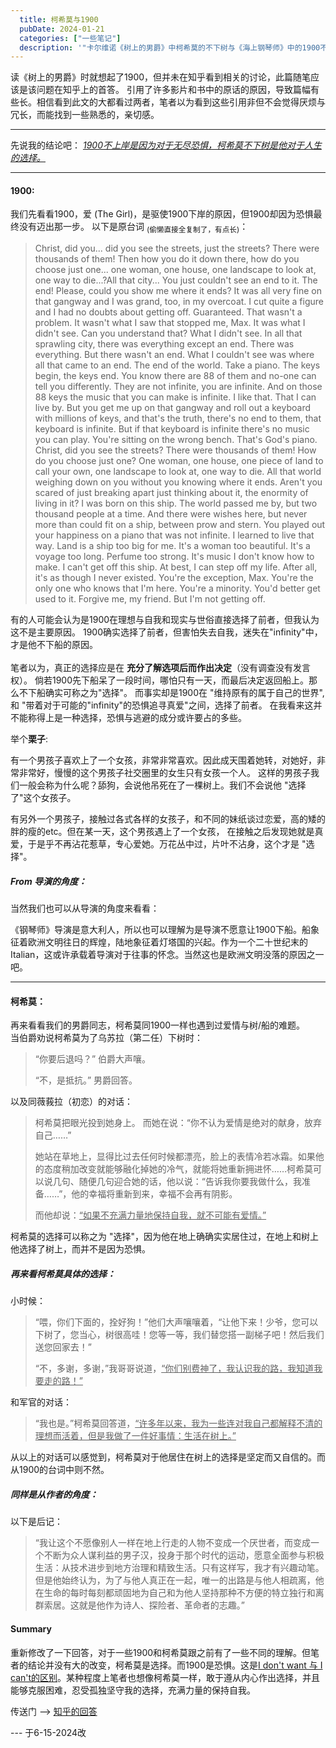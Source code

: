 ```yaml
---
  title: 柯希莫与1900
  pubDate: 2024-01-21
  categories: ["一些笔记"]
  description: '"卡尔维诺《树上的男爵》中柯希莫的不下树与《海上钢琴师》中的1900不上岸有何异同""'
---
```


读《树上的男爵》时就想起了1900，但并未在知乎看到相关的讨论，此篇随笔应该是该问题在知乎上的首答。
引用了许多影片和书中的原话的原因，导致篇幅有些长。相信看到此文的大都看过两者，笔者以为看到这些引用非但不会觉得厌烦与冗长，而能找到一些熟悉的，亲切感。
<hr>

先说我的结论吧：
*<u>1900不上岸是因为对于无尽恐惧，柯希莫不下树是他对于人生的选择。</u>*

<hr>

#### 1900:

我们先看看1900，爱 (The Girl)，是驱使1900下岸的原因，但1900却因为恐惧最终没有迈出那一步。
以下是原台词 <sub>(偷懒直接全复制了，有点长)</sub>：

<blockquote>
  <p>Christ, did you... did you see the streets, just the streets? There were thousands of them! Then how you do it down there, how do you choose just one... one woman, one house, one landscape to look at, one way to die...?All that city... You just couldn't see an end to it. The end! Please, could you show me where it ends? It was all very fine on that gangway and I was grand, too, in my overcoat. I cut quite a figure and I had no doubts about getting off. Guaranteed. That wasn't a problem. It wasn't what I saw that stopped me, Max. It was what I didn't see. Can you understand that? What I didn't see. In all that sprawling city, there was everything except an end. There was everything. But there wasn't an end. What I couldn't see was where all that came to an end. The end of the world. Take a piano. The keys begin, the keys end. You know there are 88 of them and no-one can tell you differently. They are not infinite, you are infinite. And on those 88 keys the music that you can make is infinite. I like that. That I can live by. But you get me up on that gangway and roll out a keyboard with millions of keys, and that's the truth, there's no end to them, that keyboard is infinite. But if that keyboard is infinite there's no music you can play. You're sitting on the wrong bench. That's God's piano. Christ, did you see the streets? There were thousands of them! How do you choose just one? One woman, one house, one piece of land to call your own, one landscape to look at, one way to die. All that world weighing down on you without you knowing where it ends. Aren't you scared of just breaking apart just thinking about it, the enormity of living in it? I was born on this ship. The world passed me by, but two thousand people at a time. And there were wishes here, but never more than could fit on a ship, between prow and stern. You played out your happiness on a piano that was not infinite. I learned to live that way. Land is a ship too big for me. It's a woman too beautiful. It's a voyage too long. Perfume too strong. It's music I don't know how to make. I can't get off this ship. At best, I can step off my life. After all, it's as though I never existed. You're the exception, Max. You're the only one who knows that I'm here. You're a minority. You'd better get used to it. Forgive me, my friend. But I'm not getting off.</p>
</blockquote>

有的人可能会认为是1900在理想与自我和现实与世俗直接选择了前者，但我认为这不是主要原因。
1900确实选择了前者，但害怕失去自我，迷失在"infinity"中，才是他不下船的原因。
<br> <br>
笔者以为，真正的选择应是在 **充分了解选项后而作出决定**（没有调查没有发言权）。
倘若1900先下船呆了一段时间，哪怕只有一天，而最后决定返回船上。那么不下船确实可称之为"选择"。
而事实却是1900在 "维持原有的属于自己的世界", 和 "带着对于可能的"infinity"的恐惧追寻真爱"之间，选择了前者。
在我看来这并不能称得上是一种选择，恐惧与逃避的成分或许要占的多些。


举个**栗子**:

有一个男孩子喜欢上了一个女孩，非常非常喜欢。因此成天围着她转，对她好，非常非常好，慢慢的这个男孩子社交圈里的女生只有女孩一个人。
这样的男孩子我们一般会称为什么呢？舔狗，会说他吊死在了一棵树上。我们不会说他 "选择了"这个女孩子。

有另外一个男孩子，接触过各式各样的女孩子，和不同的妹纸谈过恋爱，高的矮的胖的瘦的etc。但在某一天，这个男孩遇上了一个女孩，
在接触之后发现她就是真爱，于是乎不再沾花惹草，专心爱她。万花丛中过，片叶不沾身，这个才是 "选择"。


<!-- 以下是翻译：

<image>![alt text](image.png)</image> -->


##### From 导演的角度：
当然我们也可以从导演的角度来看看：

《钢琴师》导演是意大利人，所以也可以理解为是导演不愿意让1900下船。船象征着欧洲文明往日的辉煌，陆地象征着灯塔国的兴起。作为一个二十世纪末的Italian，这或许承载着导演对于往事的怀念。当然这也是欧洲文明没落的原因之一吧。

<hr>

#### 柯希莫：
再来看看我们的男爵同志，柯希莫同1900一样也遇到过爱情与树/船的难题。
<br>
当伯爵劝说柯希莫为了乌苏拉（第二任）下树时：

 > “你要后退吗？” 伯爵大声嚷。<div>
 > “不，是抵抗。” 男爵回答。

以及同薇莪拉（初恋）的对话：


>  柯希莫把眼光投到她身上。 而她在说：“你不认为爱情是绝对的献身，放弃自己……” <div>
>  她站在草地上，显得比过去任何时候都漂亮，脸上的表情冷若冰霜。如果他的态度稍加改变就能够融化掉她的冷气，就能将她重新拥进怀……柯希莫可以说几句、随便几句迎合她的话，他以说：“告诉我你要我做什么，我准备……”，他的幸福将重新到来，幸福不会再有阴影。<div>
> <div>
>  而他却说：<u>“如果不充满力量地保持自我，就不可能有爱情。”</u>

柯希莫的选择可以称之为 "选择"，因为他在地上确确实实居住过，在地上和树上他选择了树上，而并不是因为恐惧。

##### 再来看柯希莫具体的选择：

小时候：
> “喂，你们下面的，拴好狗！”他们大声嚷嚷着，“让他下来！少爷，您可以下树了，您当心，树很高哇！您等一等，我们替您搭一副梯子吧！然后我们送您回家去！” <div>
> “不，多谢，多谢，”我哥哥说道，<u>“你们别费神了，我认识我的路，我知道我要走的路！”</u>

和军官的对话：

> “我也是。”柯希莫回答道，<u>“许多年以来，我为一些连对我自己都解释不清的理想而活着，但是我做了一件好事情：生活在树上。”</u>

从以上的对话可以感觉到，柯希莫对于他居住在树上的选择是坚定而又自信的。而从1900的台词中则不然。

##### 同样是从作者的角度：

以下是后记：

> “我让这个不愿像别人一样在地上行走的人物不变成一个厌世者，而变成一个不断为众人谋利益的男子汉，投身于那个时代的运动，愿意全面参与积极生活：从技术进步到地方治理和精致生活。只有这样写，我才有兴趣动笔。但是他始终认为，为了与他人真正在一起，唯一的出路是与他人相疏离，他在生命的每时每刻都顽固地为自己和为他人坚持那种不方便的特立独行和离群索居。这就是他作为诗人、探险者、革命者的志趣。”


#### Summary

重新修改了一下回答，对于一些1900和柯希莫跟之前有了一些不同的理解。但笔者的结论并没有大的改变，柯希莫是选择。而1900是恐惧。这是<u>I don't want 与 I can't的区别</u>。某种程度上笔者也想像柯希莫一样，敢于遵从内心作出选择，并且能够克服困难，忍受孤独坚守我的选择，充满力量的保持自我。

传送门 --> [知乎的回答](https://www.zhihu.com/question/535634346)

--- 于6-15-2024改